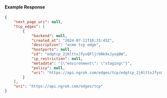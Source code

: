 <!-- Code generated for API Clients. DO NOT EDIT. -->

#### Example Response

```json
{
	"next_page_uri": null,
	"tcp_edges": [
		{
			"backend": null,
			"created_at": "2024-07-11T16:33:45Z",
			"description": "acme tcp edge",
			"hostports": null,
			"id": "edgtcp_2j6lttxJfysQFljrbNk9xJysq8W",
			"ip_restriction": null,
			"metadata": "{\"environment\": \"staging\"}",
			"policy": null,
			"uri": "https://api.ngrok.com/edges/tcp/edgtcp_2j6lttxJfysQFljrbNk9xJysq8W"
		}
	],
	"uri": "https://api.ngrok.com/edges/tcp"
}
```
